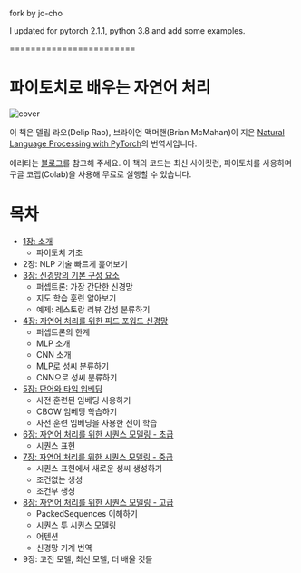 fork by jo-cho

I updated for pytorch 2.1.1, python 3.8
and add some examples.


========================

# 파이토치로 배우는 자연어 처리

![cover](cover.jpeg)

이 책은 델립 라오(Delip Rao), 브라이언 맥머핸(Brian McMahan)이 지은 [Natural Language Processing with PyTorch](https://www.amazon.com/Natural-Language-Processing-PyTorch-Applications/dp/1491978236/)의 번역서입니다.

에러타는 [블로그](https://tensorflow.blog/nlp-with-pytorch/)를 참고해 주세요. 이 책의 코드는 최신 사이킷런, 파이토치를 사용하며 구글 코랩(Colab)을 사용해 무료로 실행할 수 있습니다.


목차
=================

<!--ts-->
* [1장: 소개](https://github.com/rickiepark/nlp-with-pytorch/tree/main/chapter_1)
  * 파이토치 기초
* 2장: NLP 기술 빠르게 훑어보기
* [3장: 신경망의 기본 구성 요소](https://github.com/rickiepark/nlp-with-pytorch/tree/main/chapter_3)
  * 퍼셉트론: 가장 간단한 신경망
  * 지도 학습 훈련 알아보기
  * 예제: 레스토랑 리뷰 감성 분류하기
* [4장: 자연어 처리를 위한 피드 포워드 신경망](https://github.com/rickiepark/nlp-with-pytorch/tree/main/chapter_4)
  * 퍼셉트론의 한계
  * MLP 소개
  * CNN 소개
  * MLP로 성씨 분류하기
  * CNN으로 성씨 분류하기
* [5장: 단어와 타입 임베딩](https://github.com/rickiepark/nlp-with-pytorch/tree/main/chapter_5)
  * 사전 훈련된 임베딩 사용하기
  * CBOW 임베딩 학습하기
  * 사전 훈련 임베딩을 사용한 전이 학습
* [6장: 자연어 처리를 위한 시퀀스 모델링 - 초급](https://github.com/rickiepark/nlp-with-pytorch/tree/main/chapter_6)
  * 시퀀스 표현
* [7장: 자연어 처리를 위한 시퀀스 모델링 - 중급](https://github.com/rickiepark/nlp-with-pytorch/tree/main/chapter_7)
  * 시퀀스 표현에서 새로운 성씨 생성하기
  * 조건없는 생성
  * 조건부 생성
* [8장: 자연어 처리를 위한 시퀀스 모델링 - 고급](https://github.com/rickiepark/nlp-with-pytorch/tree/main/chapter_8)
  * PackedSequences 이해하기
  * 시퀀스 투 시퀀스 모델링
  * 어텐션
  * 신경망 기계 번역
* 9장: 고전 모델, 최신 모델, 더 배울 것들
<!--te-->
